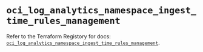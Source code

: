 # `oci_log_analytics_namespace_ingest_time_rules_management`

Refer to the Terraform Registory for docs: [`oci_log_analytics_namespace_ingest_time_rules_management`](https://registry.terraform.io/providers/oracle/oci/6.18.0/docs/resources/log_analytics_namespace_ingest_time_rules_management).
